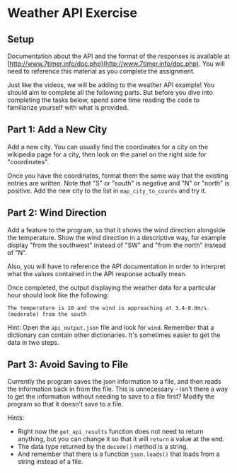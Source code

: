 # Weather API Exercise

## Setup

Documentation about the API and the format of the responses is available at
[http://www.7timer.info/doc.php](http://www.7timer.info/doc.php).  You will
need to reference this material as you complete the assignment.  

Just like the videos, we will be adding to the weather API example! You should
aim to complete all the following parts.  But before you dive into
completing the tasks below, spend some time reading the code to familiarize
yourself with what is provided.  

## Part 1: Add a New City

Add a new city. You can usually find the coordinates for a city on the wikipedia
page for a city, then look on the panel on the right side for "coordinates".

Once you have the coordinates, format them the same way that the existing
entries are written. Note that "S" or "south" is negative and "N" or "north" is
positive. Add the new city to the list in `map_city_to_coords` and try it.

## Part 2: Wind Direction

Add a feature to the program, so that it shows the wind direction alongside the
temperature. Show the wind direction in a descriptive way, for example display
"from the southwest" instead of "SW" and "from the north" instead of "N".

Also, you will have to reference the API documentation in order to interpret
what the values contained in the API response actually mean.  

Once completed, the output displaying the weather data for a particular hour
should look like the following:

```text
The temperature is 10 and the wind is approaching at 3.4-8.0m/s (moderate) from the south
```

Hint: Open the `api_output.json` file and look for `wind`. Remember that a
dictionary can contain other dictionaries. It's sometimes easier to get the
data in two steps.

## Part 3: Avoid Saving to File

Currently the program saves the json information to a file, and then reads the
information back in from the file. This is unnecessary - isn't there a way to
get the information without needing to save to a file first? Modify the program
so that it doesn't save to a file.

Hints:

- Right now the `get_api_results` function does not need to return anything,
  but you can change it so that it will `return` a value at the end.
- The data type returned by the `decode()` method is a string.
- And remember that there is a function `json.loads()` that loads from a string 
  instead of a file.

